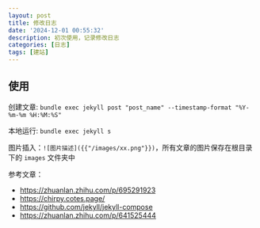 ```yaml
---
layout: post
title: 修改日志
date: '2024-12-01 00:55:32'
description: 初次使用，记录修改日志
categories: [日志]
tags: [建站]
---
```


## 使用

创建文章: `bundle exec jekyll post "post_name" --timestamp-format "%Y-%m-%m %H:%M:%S"`

本地运行: `bundle exec jekyll s`

图片插入：`![图片描述]({{"/images/xx.png"}})`，所有文章的图片保存在根目录下的 `images` 文件夹中

参考文章：
+ https://zhuanlan.zhihu.com/p/695291923
+ https://chirpy.cotes.page/
+ https://github.com/jekyll/jekyll-compose
+ https://zhuanlan.zhihu.com/p/641525444